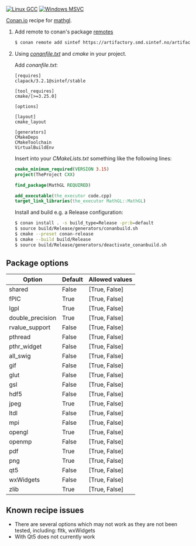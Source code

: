 [![Linux GCC](https://github.com/sintef-ocean/conan-mathgl/workflows/Linux%20GCC/badge.svg)](https://github.com/sintef-ocean/conan-mathgl/actions?query=workflow%3A"Linux+GCC")
[![Windows MSVC](https://github.com/sintef-ocean/conan-mathgl/workflows/Windows%20MSVC/badge.svg)](https://github.com/sintef-ocean/conan-mathgl/actions?query=workflow%3A"Windows+MSVC")

[Conan.io](https://conan.io) recipe for [mathgl](http://mathgl.sourceforge.net).

1. Add remote to conan's package [remotes](https://docs.conan.io/2/reference/commands/remote.html)

   ```bash
   $ conan remote add sintef https://artifactory.smd.sintef.no/artifactory/api/conan/conan-local
   ```

2. Using [*conanfile.txt*](https://docs.conan.io/2/reference/conanfile_txt.html) and *cmake* in your project.

   Add *conanfile.txt*:
   ```
   [requires]
   clapack/3.2.1@sintef/stable

   [tool_requires]
   cmake/[>=3.25.0]

   [options]

   [layout]
   cmake_layout

   [generators]
   CMakeDeps
   CMakeToolchain
   VirtualBuildEnv
   ```
   Insert into your *CMakeLists.txt* something like the following lines:
   ```cmake
   cmake_minimum_required(VERSION 3.15)
   project(TheProject CXX)

   find_package(MathGL REQUIRED)

   add_executable(the_executor code.cpp)
   target_link_libraries(the_executor MathGL::MathGL)
   ```
   Install and build e.g. a Release configuration:
   ```bash
   $ conan install . -s build_type=Release -pr:b=default
   $ source build/Release/generators/conanbuild.sh
   $ cmake --preset conan-release
   $ cmake --build build/Release
   $ source build/Release/generators/deactivate_conanbuild.sh
   ```

## Package options

Option | Default | Allowed values
---|---|---
shared   | False | [True, False]
fPIC     | True  | [True, False]
lgpl     | True  | [True, False]
double_precision | True  | [True, False]
rvalue_support | False  | [True, False]
pthread  | False  | [True, False]
pthr_widget | False  | [True, False]
all_swig | False | [True, False]
gif      | False  | [True, False]
glut     | False  | [True, False]
gsl      | False  | [True, False]
hdf5     | False  | [True, False]
jpeg     | True  | [True, False]
ltdl     | False  | [True, False]
mpi      | False  | [True, False]
opengl   | True  | [True, False]
openmp   | False | [True, False]
pdf      | True  | [True, False]
png      | True  | [True, False]
qt5      | False  | [True, False]
wxWidgets | False  | [True, False]
zlib     | True  | [True, False]

## Known recipe issues

- There are several options which may not work as they are not been tested, including: fltk, wxWidgets
- With Qt5 does not currently work
